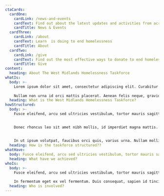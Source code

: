 ```yaml
---
ctaCards:
  cardOne:
    cardLink: /news-and-events
    cardText: Find out about the latest updates and activities from across the Network
    cardTitle: News & Events
  cardThree:
    cardLink: /about
    cardText: Learn  is doing to end homelessness
    cardTitle: About
  cardTwo:
    cardLink: /give
    cardText: Find out the most effective ways to donate to end homelessness
    cardTitle: Give
content:
  heading: About The West Midlands Homelessness Taskforce
whatIs:
  body: >-
    Lorem ipsum dolor sit amet, consectetur adipiscing elit. Curabitur id ex sit amet ligula lacinia feugiat. Ut ultricies volutpat lectus, et semper augue pharetra vitae. Aliquam erat volutpat. In sollicitudin massa felis, vitae dignissim arcu euismod vel. Morbi sit amet dui nunc. Etiam tempus tortor eget magna feugiat, eu mattis metus consectetur. Sed porttitor diam elit, non sagittis arcu fermentum vitae. Donec quis dui urna. Class aptent taciti sociosqu ad litora torquent per conubia nostra, per inceptos himenaeos. Nulla facilisi. Vestibulum euismod ullamcorper diam sit amet laoreet. 
    
    Nullam non urna id orci mattis placerat. Aenean felis neque, gravida id gravida non, tincidunt a velit. Nulla a efficitur nisl. Cras nulla lectus, finibus at lectus vitae, malesuada gravida ipsum.
  heading: What is the West Midlands Homelessness Taskforce?
howStructured:
  body: >-
    Fusce eleifend, arcu sed ultricies vestibulum, tortor mauris sagittis diam, sit amet rhoncus purus neque quis ex. Nullam velit nulla, facilisis ut pharetra eget, elementum vitae lacus. Sed dictum, nunc sed suscipit condimentum, lorem sem consequat felis, sit amet consectetur velit dui sed enim. 

    
    Donec rhoncus leo sit amet nibh mollis, id imperdiet magna mattis. Pellentesque habitant morbi tristique senectus et netus et malesuada fames ac turpis egestas. Orci varius natoque penatibus et magnis dis parturient montes, nascetur ridiculus mus. Etiam a ligula dui. In fermentum eget ex vel fermentum. Duis consequat, sapien id tincidunt elementum, nisi neque dapibus felis, non suscipit urna tellus ac sem. 
    
    
    In ut ipsum volutpat, faucibus orci quis, varius urna. Nullam mollis augue vitae mauris accumsan, interdum feugiat diam interdum. Integer mattis risus non sodales elementum. Quisque nunc orci, placerat a dignissim sit amet, condimentum id diam. Pellentesque mauris erat, dapibus ut leo id, commodo accumsan nisi. Aenean quis arcu leo. Suspendisse ac orci quis risus luctus sollicitudin.
  heading: How is the taskforce structured??
whatHave:
  body: Fusce eleifend, arcu sed ultricies vestibulum, tortor mauris sagittis diam, sit amet rhoncus purus neque quis ex. Nullam velit nulla, facilisis ut pharetra eget, elementum vitae lacus.
  heading: What have we achieved?
whoIs:
  body: >-
    Fusce eleifend, arcu sed ultricies vestibulum, tortor mauris sagittis diam, sit amet rhoncus purus neque quis ex. Nullam velit nulla, facilisis ut pharetra eget, elementum vitae lacus. Sed dictum, nunc sed suscipit condimentum, lorem sem consequat felis, sit amet consectetur velit dui sed enim. Donec rhoncus leo sit amet nibh mollis, id imperdiet magna mattis. Pellentesque habitant morbi tristique senectus et netus et malesuada fames ac turpis egestas. Orci varius natoque penatibus et magnis dis parturient montes, nascetur ridiculus mus. Etiam a ligula dui. 
    
    In fermentum eget ex vel fermentum. Duis consequat, sapien id tincidunt elementum, nisi neque dapibus felis, non suscipit urna tellus ac sem. In ut ipsum volutpat, faucibus orci quis, varius urna. Nullam mollis augue vitae mauris accumsan, interdum feugiat diam interdum. Integer mattis risus non sodales elementum. Quisque nunc orci, placerat a dignissim sit amet, condimentum id diam. Pellentesque mauris erat, dapibus ut leo id, commodo accumsan nisi. Aenean quis arcu leo. Suspendisse ac orci quis risus luctus sollicitudin.
  heading: Who is involved?
---
```

